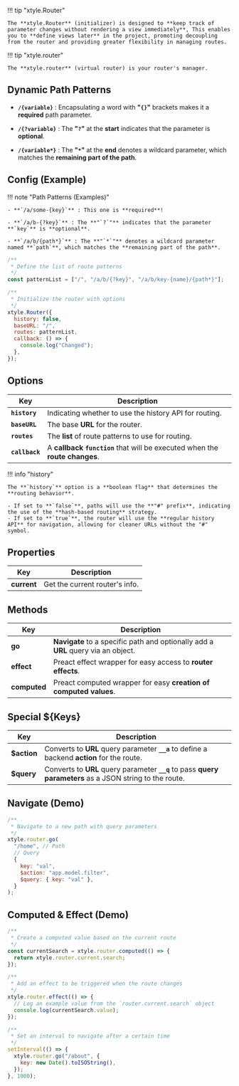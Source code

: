 !!! tip "xtyle.Router"

    The **xtyle.Router** (initializer) is designed to **keep track of parameter changes without rendering a view immediately**, This enables you to **define views later** in the project, promoting decoupling from the router and providing greater flexibility in managing routes.

!!! tip "xtyle.router"

    The **xtyle.router** (virtual router) is your router's manager.

## **Dynamic** Path Patterns

- **`/{variable}`** : Encapsulating a word with **"`{}`"** brackets makes it a **required** path parameter.

- **`/{?variable}`** : The **"`?`"** at the **start** indicates that the parameter is **optional**.

- **`/{variable*}`** : The **"`*`"** at the **end** denotes a wildcard parameter, which matches the **remaining part of the path**.


## Config (Example)


!!! note "Path Patterns (Examples)"

    - **`/a/some-{key}`** : This one is **required**!

    - **`/a/b-{?key}`** : The **"`?`"** indicates that the parameter **`key`** is **optional**.

    - **`/a/b/{path*}`** : The **"`*`"** denotes a wildcard parameter named **`path`**, which matches the **remaining part of the path**.

```js
/**
 * Define the list of route patterns
 */
const patternList = ["/", "/a/b/{?key}", "/a/b/key-{name}/{path*}"];

/**
 * Initialize the router with options
 */
xtyle.Router({
  history: false,
  baseURL: "/",
  routes: patternList,
  callback: () => {
    console.log("Changed");
  },
});
```

## Options

| Key            | Description                                                                 |
| -------------- | --------------------------------------------------------------------------- |
| **`history`**  | Indicating whether to use the history API for routing.                      |
| **`baseURL`**  | The base **URL** for the router.                                            |
| **`routes`**   | The **list** of route patterns to use for routing.                          |
| **`callback`** | A **callback `function`** that will be executed when the **route changes**. |

!!! info "history"

    The **`history`** option is a **boolean flag** that determines the **routing behavior**.

    - If set to **`false`**, paths will use the **"#" prefix**, indicating the use of the **hash-based routing** strategy.
    - If set to **`true`**, the router will use the **regular history API** for navigation, allowing for cleaner URLs without the "#" symbol.

## Properties

| Key         | Description                    |
| ----------- | ------------------------------ |
| **current** | Get the current router's info. |

## Methods

| Key          | Description                                                                       |
| ------------ | --------------------------------------------------------------------------------- |
| **go**       | **Navigate** to a specific path and optionally add a **URL** query via an object. |
| **effect**   | Preact effect wrapper for easy access to **router effects**.                      |
| **computed** | Preact computed wrapper for easy **creation of computed values**.                 |

## Special ${**Keys**}

| Key         | Description                                                                                               |
| ----------- | --------------------------------------------------------------------------------------------------------- |
| **$action** | Converts to **URL** query parameter **`__a`** to define a backend **action** for the route.               |
| **$query**  | Converts to **URL** query parameter **`__q`** to pass **query parameters** as a JSON string to the route. |

## Navigate (Demo)

```js
/**
 * Navigate to a new path with query parameters
 */
xtyle.router.go(
  "/home", // Path
  // Query
  {
    key: "val",
    $action: "app.model.filter",
    $query: { key: "val" },
  }
);
```

## Computed & Effect (Demo)

```js
/**
 * Create a computed value based on the current route
 */
const currentSearch = xtyle.router.computed(() => {
  return xtyle.router.current.search;
});

/**
 * Add an effect to be triggered when the route changes
 */
xtyle.router.effect(() => {
  // Log an example value from the `router.current.search` object
  console.log(currentSearch.value);
});

/**
 * Set an interval to navigate after a certain time
 */
setInterval(() => {
  xtyle.router.go("/about", {
    key: new Date().toISOString(),
  });
}, 1000);
```
